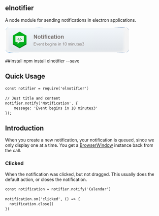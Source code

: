 ## elnotifier

A node module for sending notifications in electron applications.

![screenshot](assets/screenshot.png)

##install
    npm install elnotifier --save

## Quick Usage

	const notifier = require('elnotifier')

	// Just title and content
	notifier.notify('Notification', {
        message: 'Event begins in 10 minutes3'
	});


## Introduction

When you create a new notification, your notification is queued, since we only
display one at a time. You get a [BrowserWindow](browserwindow) instance back
from the call.


### Clicked

When the notification was clicked, but not dragged. This usually does the
default action, or closes the notification.

	const notification = notifier.notify('Calendar')
	
	notification.on('clicked', () => {
	  notification.close()
	})
